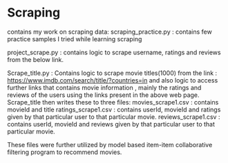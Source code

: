 # Scraping
contains my work on scraping data:
scraping_practice.py : contains few practice samples I tried while learning scraping

project_scrape.py : contains logic to scrape username, ratings and reviews from the below link.

Scrape_title.py : Contains logic to scrape movie titles(1000) from the link : https://www.imdb.com/search/title/?countries=in 
and also logic to access further links that contains movie information , mainly the ratings and reviews of the users using the links present in the above web page.
Scrape_title then writes these to three files:
movies_scrape1.csv : contains movieId and title
ratings_scrape1.csv : contains userId, movieId and ratings given by that particular user to that particular movie.
reviews_scrape1.csv : contains userId, movieId and reviews given by that particular user to that particular movie.

These files were further utilized by model based item-item collaborative filtering program to recommend movies.
